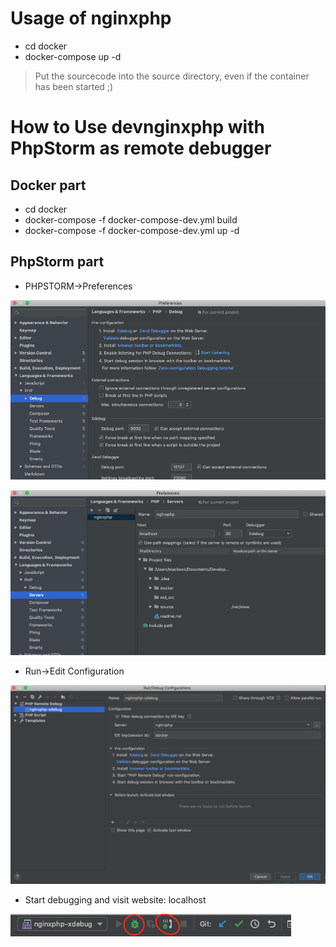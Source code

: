 # Usage of nginxphp

* cd docker
* docker-compose up -d

> Put the sourcecode into the source directory, even if the container has been started ;)

# How to Use devnginxphp with PhpStorm as remote debugger

## Docker part

* cd docker
* docker-compose -f docker-compose-dev.yml build
* docker-compose -f docker-compose-dev.yml up -d

## PhpStorm part

* PHPSTORM->Preferences

![PREFERENCES](md_src/preferences.png)

![SERVERS](md_src/servers.png)

* Run->Edit Configuration

![CONFIGURATION](md_src/config.png)

* Start debugging and visit website: localhost

![STARTDEBUG](md_src/start_debug.png)